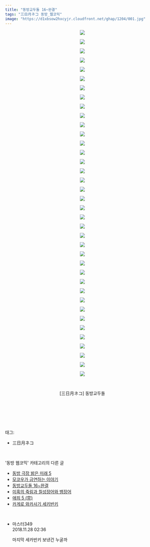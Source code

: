 ```yaml
---
title: "동방교두돌 16~완결"
tags: "三日月ネコ 동방_웹코믹"
image: "https://d1xbsow2hxcyjr.cloudfront.net/ghap/1204/001.jpg"
---
```

<div class="article">
<p style="text-align: center; clear: none; float: none;"><img src="{{ site.imgserver10 }}/ghap/1204/001.jpg"/></p>
<p style="text-align: center; clear: none; float: none;"><img src="{{ site.imgserver10 }}/ghap/1204/002.jpg"/></p>
<p style="text-align: center; clear: none; float: none;"><img src="{{ site.imgserver10 }}/ghap/1204/003.jpg"/></p>
<p style="text-align: center; clear: none; float: none;"><img src="{{ site.imgserver10 }}/ghap/1204/004.jpg"/></p>
<p style="text-align: center; clear: none; float: none;"><img src="{{ site.imgserver10 }}/ghap/1204/005.jpg"/></p>
<p style="text-align: center; clear: none; float: none;"><img src="{{ site.imgserver10 }}/ghap/1204/006.jpg"/></p>
<p style="text-align: center; clear: none; float: none;"><img src="{{ site.imgserver10 }}/ghap/1204/007.jpg"/></p>
<p style="text-align: center; clear: none; float: none;"><img src="{{ site.imgserver10 }}/ghap/1204/008.jpg"/></p>
<p style="text-align: center; clear: none; float: none;"><img src="{{ site.imgserver10 }}/ghap/1204/009.jpg"/></p>
<p style="text-align: center; clear: none; float: none;"><img src="{{ site.imgserver10 }}/ghap/1204/010.jpg"/></p>
<p style="text-align: center; clear: none; float: none;"><img src="{{ site.imgserver10 }}/ghap/1204/011.jpg"/></p>
<p style="text-align: center; clear: none; float: none;"><img src="{{ site.imgserver10 }}/ghap/1204/012.jpg"/></p>
<p style="text-align: center; clear: none; float: none;"><img src="{{ site.imgserver10 }}/ghap/1204/013.jpg"/></p>
<p style="text-align: center; clear: none; float: none;"><img src="{{ site.imgserver10 }}/ghap/1204/014.jpg"/></p>
<p style="text-align: center; clear: none; float: none;"><img src="{{ site.imgserver10 }}/ghap/1204/015.jpg"/></p>
<p style="text-align: center; clear: none; float: none;"><img src="{{ site.imgserver10 }}/ghap/1204/016.jpg"/></p>
<p style="text-align: center; clear: none; float: none;"><img src="{{ site.imgserver10 }}/ghap/1204/017.jpg"/></p>
<p style="text-align: center; clear: none; float: none;"><img src="{{ site.imgserver10 }}/ghap/1204/018.jpg"/></p>
<p style="text-align: center; clear: none; float: none;"><img src="{{ site.imgserver10 }}/ghap/1204/019.jpg"/></p>
<p style="text-align: center; clear: none; float: none;"><img src="{{ site.imgserver10 }}/ghap/1204/020.jpg"/></p>
<p style="text-align: center; clear: none; float: none;"><img src="{{ site.imgserver10 }}/ghap/1204/021.jpg"/></p>
<p style="text-align: center; clear: none; float: none;"><img src="{{ site.imgserver10 }}/ghap/1204/022.jpg"/></p>
<p style="text-align: center; clear: none; float: none;"><img src="{{ site.imgserver10 }}/ghap/1204/023.jpg"/></p>
<p style="text-align: center; clear: none; float: none;"><img src="{{ site.imgserver10 }}/ghap/1204/024.jpg"/></p>
<p style="text-align: center; clear: none; float: none;"><img src="{{ site.imgserver10 }}/ghap/1204/025.jpg"/></p>
<p style="text-align: center; clear: none; float: none;"><img src="{{ site.imgserver10 }}/ghap/1204/026.jpg"/></p>
<p style="text-align: center; clear: none; float: none;"><img src="{{ site.imgserver10 }}/ghap/1204/027.jpg"/></p>
<p style="text-align: center; clear: none; float: none;"><img src="{{ site.imgserver10 }}/ghap/1204/028.jpg"/></p>
<p style="text-align: center; clear: none; float: none;"><img src="{{ site.imgserver10 }}/ghap/1204/029.jpg"/></p>
<p style="text-align: center; clear: none; float: none;"><img src="{{ site.imgserver10 }}/ghap/1204/030.jpg"/></p>
<p style="text-align: center; clear: none; float: none;"><img src="{{ site.imgserver10 }}/ghap/1204/031.jpg"/></p>
<p style="text-align: center; clear: none; float: none;"><img src="{{ site.imgserver10 }}/ghap/1204/032.jpg"/></p>
<p style="text-align: center; clear: none; float: none;"><img src="{{ site.imgserver10 }}/ghap/1204/033.jpg"/></p>
<p style="text-align: center; clear: none; float: none;"><img src="{{ site.imgserver10 }}/ghap/1204/034.jpg"/></p>
<p style="text-align: center; clear: none; float: none;"><img src="{{ site.imgserver10 }}/ghap/1204/035.jpg"/></p>
<p style="text-align: center; clear: none; float: none;"><img src="{{ site.imgserver10 }}/ghap/1204/036.jpg"/></p>
<p style="text-align: center; clear: none; float: none;"><img src="{{ site.imgserver10 }}/ghap/1204/037.jpg"/></p>
<p style="text-align: center; clear: none; float: none;"><img src="{{ site.imgserver10 }}/ghap/1204/038.jpg"/></p>
<p style="text-align: center; clear: none; float: none;"><br/></p>
<p style="text-align: center; clear: none; float: none;">[三日月ネコ] 동방교두돌</p>
<p style="text-align: center; clear: none; float: none;"><br/></p>
<p><br/></p>
</div><br/>
<div class="tagTrail">
<p>태그: </p>
<ul>
<li>三日月ネコ</li>
</ul>
</div><br/>
<div class="another">
<p>'동방 웹코믹' 카테고리의 다른 글</p>
<ul>
<li><a href="/ghap_1233">동방 극장 밝은 미래 5</a></li>
<li><a href="/ghap_1205">모코우가 금연하는 이야기</a></li>
<li><a href="/ghap_1204">동방교두돌 16~완결</a></li>
<li><a href="/ghap_1191">미혹의 죽림과 칠성장어와 뱀장어</a></li>
<li><a href="/ghap_1185">애죄 5 (完)</a></li>
<li><a href="/ghap_1182">카게로 와카사기 세키반키</a></li>
</ul>
</div><br/>
<div class="cb_module cb_fluid">
<div class="cb_wrt cb_profile">
<div class="comment">
<ul>
<li class="cb_thumb_off" id="comment15379373">
<div class="cb_comment_area">
<div class="cb_info_area">
<div class="cb_section">
<span class="cb_nick_name">마스터349</span>
</div>
<div class="cb_section">
<span class="cb_date">2018.11.28 02:36 </span>
</div>
</div>
<div class="cb_dsc_comment">
<p class="cb_dsc">
											마지막 세카반키 보낸건 누굴까
										</p>
</div>
</div></li>
</ul>
</div>
</div><!-- commentList close -->
</div><br/>
